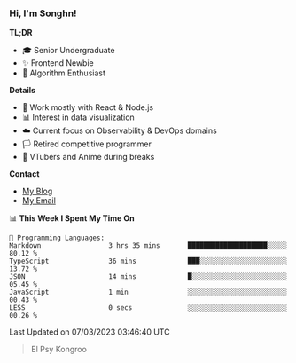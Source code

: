 ### Hi, I'm Songhn!

**TL;DR**

- 🎓 Senior Undergraduate
- ✨ Frontend Newbie
- 🎈 Algorithm Enthusiast

**Details**

- 🎯 Work mostly with React & Node.js
- 📊 Interest in data visualization
- ☁️ Current focus on Observability & DevOps domains
- 🏳️ Retired competitive programmer
- 🍵 VTubers and Anime during breaks

**Contact**
- [My Blog](https://blog.songhn.com)
- [My Email](mailto:nana7mi@duck.com)

<!--START_SECTION:waka-->
📊 **This Week I Spent My Time On** 

```text
💬 Programming Languages: 
Markdown                 3 hrs 35 mins       ████████████████████░░░░░   80.12 % 
TypeScript               36 mins             ███░░░░░░░░░░░░░░░░░░░░░░   13.72 % 
JSON                     14 mins             █░░░░░░░░░░░░░░░░░░░░░░░░   05.45 % 
JavaScript               1 min               ░░░░░░░░░░░░░░░░░░░░░░░░░   00.43 % 
LESS                     0 secs              ░░░░░░░░░░░░░░░░░░░░░░░░░   00.26 % 
```


 Last Updated on 07/03/2023 03:46:40 UTC
<!--END_SECTION:waka-->

> El Psy Kongroo

